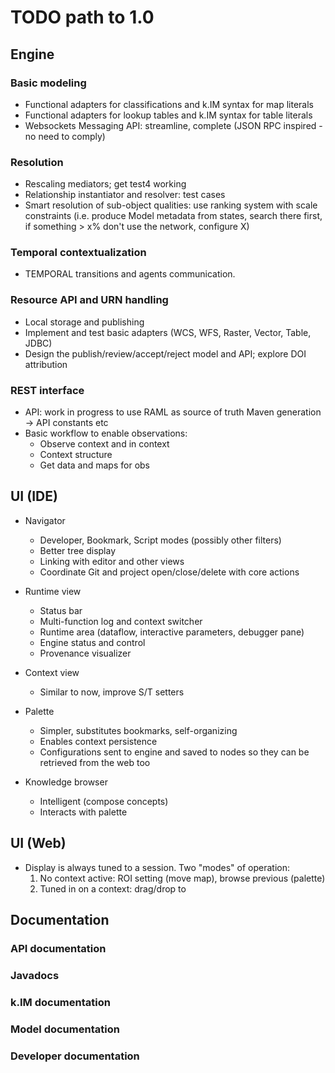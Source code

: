 # TODO path to 1.0

## Engine


### Basic modeling

- Functional adapters for classifications and k.IM syntax for map literals
- Functional adapters for lookup tables and k.IM syntax for table literals
- Websockets Messaging API: streamline, complete (JSON RPC inspired - no need to comply)

### Resolution

- Rescaling mediators; get test4 working
- Relationship instantiator and resolver: test cases
- Smart resolution of sub-object qualities: use ranking system with scale constraints (i.e. 
  produce Model metadata from states, search there first, if something > x% don't use the network, configure 
  X)

### Temporal contextualization

- TEMPORAL transitions and agents communication.

### Resource API and URN handling

- Local storage and publishing
- Implement and test basic adapters (WCS, WFS, Raster, Vector, Table, JDBC)
- Design the publish/review/accept/reject model and API; explore DOI attribution

### REST interface

- API: work in progress to use RAML as source of truth
    Maven generation -> API constants etc
- Basic workflow to enable observations:
    - Observe context and in context
    - Context structure
    - Get data and maps for obs

## UI (IDE)

- Navigator
  - Developer, Bookmark, Script modes (possibly other filters)
  - Better tree display
  - Linking with editor and other views
  - Coordinate Git and project open/close/delete with core actions
    
- Runtime view
  - Status bar
  - Multi-function log and context switcher
  - Runtime area (dataflow, interactive parameters, debugger pane)
  - Engine status and control
  - Provenance visualizer
    
- Context view
  - Similar to now, improve S/T setters
  
- Palette
  - Simpler, substitutes bookmarks, self-organizing
  - Enables context persistence
  - Configurations sent to engine and saved to nodes so they can be retrieved from the 
    web too
    
- Knowledge browser
  - Intelligent (compose concepts)
  - Interacts with palette

## UI (Web)

- Display is always tuned to a session. Two "modes" of operation:
  1. No context active: ROI setting (move map), browse previous (palette)
  2. Tuned in on a context: drag/drop to 

## Documentation

### API documentation

### Javadocs

### k.IM documentation

### Model documentation

### Developer documentation